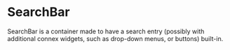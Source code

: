 # SearchBar

SearchBar is a container made to have a search entry (possibly with additional connex widgets, such as drop-down menus, or buttons) built-in.
